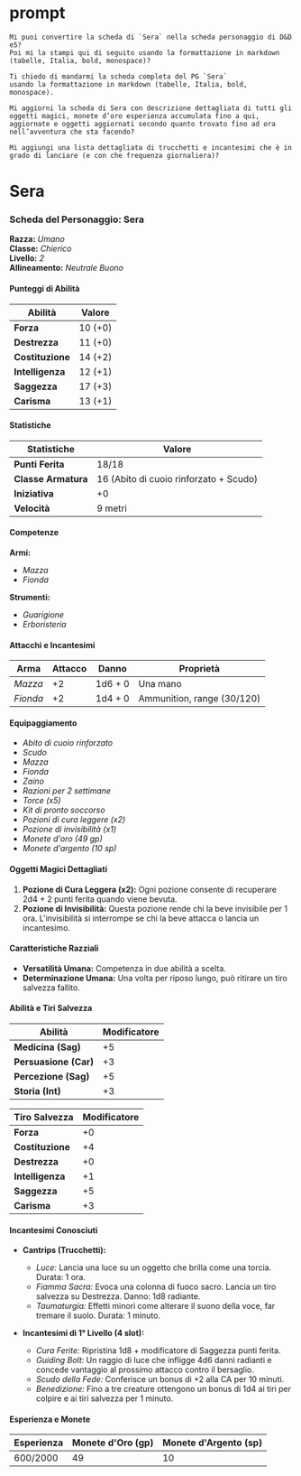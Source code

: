 # prompt

```
Mi puoi convertire la scheda di `Sera` nella scheda personaggio di D&D e5? 
Poi mi la stampi qui di seguito usando la formattazione in markdown (tabelle, Italia, bold, monospace)?
```

```
Ti chiedo di mandarmi la scheda completa del PG `Sera`
usando la formattazione in markdown (tabelle, Italia, bold, monospace).
```

```
Mi aggiorni la scheda di Sera con descrizione dettagliata di tutti gli oggetti magici, monete d’oro esperienza accumulata fino a qui, aggiornate e oggetti aggiornati secondo quanto trovato fino ad ora nell’avventura che sta facendo?

Mi aggiungi una lista dettagliata di trucchetti e incantesimi che è in grado di lanciare (e con che frequenza giornaliera)?
```
# Sera

### Scheda del Personaggio: Sera

**Razza:** *Umano*  
**Classe:** *Chierico*  
**Livello:** *2*  
**Allineamento:** *Neutrale Buono*  

#### **Punteggi di Abilità**

| **Abilità**    | **Valore** |
|----------------|------------|
| **Forza**      | 10 (+0)    |
| **Destrezza**  | 11 (+0)    |
| **Costituzione** | 14 (+2)    |
| **Intelligenza** | 12 (+1)    |
| **Saggezza**   | 17 (+3)     |
| **Carisma**    | 13 (+1)     |

#### **Statistiche**

| **Statistiche**        | **Valore**        |
|------------------------|-------------------|
| **Punti Ferita**       | 18/18             |
| **Classe Armatura**    | 16 (Abito di cuoio rinforzato + Scudo) |
| **Iniziativa**         | +0                |
| **Velocità**           | 9 metri           |

#### **Competenze**

**Armi:**
- *Mazza*
- *Fionda*

**Strumenti:**
- *Guarigione*
- *Erboristeria*

#### **Attacchi e Incantesimi**

| **Arma**          | **Attacco**  | **Danno**       | **Proprietà**                  |
|-------------------|--------------|-----------------|-------------------------------|
| *Mazza*           | +2           | 1d6 + 0         | Una mano                      |
| *Fionda*          | +2           | 1d4 + 0         | Ammunition, range (30/120)    |

#### **Equipaggiamento**

- *Abito di cuoio rinforzato*
- *Scudo*
- *Mazza*
- *Fionda*
- *Zaino*
- *Razioni per 2 settimane*
- *Torce (x5)*
- *Kit di pronto soccorso*
- *Pozioni di cura leggere (x2)*
- *Pozione di invisibilità (x1)*
- *Monete d'oro (49 gp)*
- *Monete d'argento (10 sp)*

#### **Oggetti Magici Dettagliati**

1. **Pozione di Cura Leggera (x2):** Ogni pozione consente di recuperare 2d4 + 2 punti ferita quando viene bevuta.
2. **Pozione di Invisibilità:** Questa pozione rende chi la beve invisibile per 1 ora. L'invisibilità si interrompe se chi la beve attacca o lancia un incantesimo.

#### **Caratteristiche Razziali**

- **Versatilità Umana:** Competenza in due abilità a scelta.
- **Determinazione Umana:** Una volta per riposo lungo, può ritirare un tiro salvezza fallito.

#### **Abilità e Tiri Salvezza**

| **Abilità**         | **Modificatore** |
|---------------------|------------------|
| **Medicina (Sag)**  | +5               |
| **Persuasione (Car)** | +3            |
| **Percezione (Sag)** | +5              |
| **Storia (Int)** | +3                |

| **Tiro Salvezza**   | **Modificatore** |
|---------------------|------------------|
| **Forza**           | +0               |
| **Costituzione**    | +4               |
| **Destrezza**       | +0               |
| **Intelligenza**    | +1               |
| **Saggezza**        | +5               |
| **Carisma**         | +3               |

#### **Incantesimi Conosciuti**

- **Cantrips (Trucchetti):**
  - *Luce:* Lancia una luce su un oggetto che brilla come una torcia. Durata: 1 ora.
  - *Fiamma Sacra:* Evoca una colonna di fuoco sacro. Lancia un tiro salvezza su Destrezza. Danno: 1d8 radiante.
  - *Taumaturgia:* Effetti minori come alterare il suono della voce, far tremare il suolo. Durata: 1 minuto.

- **Incantesimi di 1° Livello (4 slot):**
  - *Cura Ferite:* Ripristina 1d8 + modificatore di Saggezza punti ferita.
  - *Guiding Bolt:* Un raggio di luce che infligge 4d6 danni radianti e concede vantaggio al prossimo attacco contro il bersaglio.
  - *Scudo della Fede:* Conferisce un bonus di +2 alla CA per 10 minuti.
  - *Benedizione:* Fino a tre creature ottengono un bonus di 1d4 ai tiri per colpire e ai tiri salvezza per 1 minuto.

#### **Esperienza e Monete**

| **Esperienza**      | **Monete d'Oro (gp)** | **Monete d'Argento (sp)** |
|---------------------|-----------------------|---------------------------|
| 600/2000            | 49                    | 10                        |

